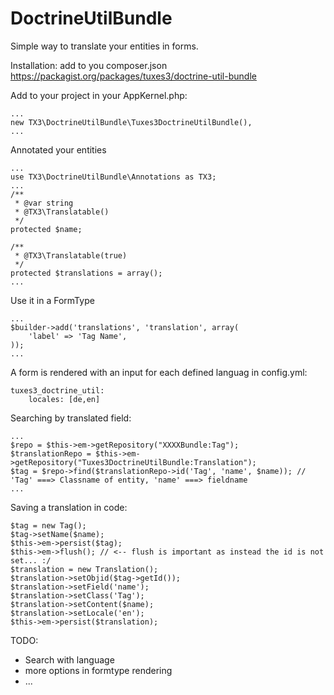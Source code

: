 DoctrineUtilBundle
==================

Simple way to translate your entities in forms. 

Installation:
add to you composer.json
https://packagist.org/packages/tuxes3/doctrine-util-bundle

Add to your project in your AppKernel.php:

	...
	new TX3\DoctrineUtilBundle\Tuxes3DoctrineUtilBundle(),
	...
    
Annotated your entities

	...
	use TX3\DoctrineUtilBundle\Annotations as TX3;
	...
	/**
	 * @var string
	 * @TX3\Translatable()
	 */
	protected $name;
	
	/**
	 * @TX3\Translatable(true)
	 */
	protected $translations = array();
	...

Use it in a FormType

	...
	$builder->add('translations', 'translation', array(
		'label' => 'Tag Name',
	));
	...
	
A form is rendered with an input for each defined languag in config.yml:

	tuxes3_doctrine_util:
 		locales: [de,en]

Searching by translated field:

	...
	$repo = $this->em->getRepository("XXXXBundle:Tag");
	$translationRepo = $this->em->getRepository("Tuxes3DoctrineUtilBundle:Translation");
	$tag = $repo->find($translationRepo->id('Tag', 'name', $name)); // 'Tag' ===> Classname of entity, 'name' ===> fieldname
	...
	
Saving a translation in code:

	$tag = new Tag();
	$tag->setName($name);
	$this->em->persist($tag);
	$this->em->flush(); // <-- flush is important as instead the id is not set... :/
	$translation = new Translation();
	$translation->setObjid($tag->getId());
	$translation->setField('name');
	$translation->setClass('Tag');
	$translation->setContent($name);
	$translation->setLocale('en');
	$this->em->persist($translation);
	
TODO:
 * Search with language
 * more options in formtype rendering
 * ...
